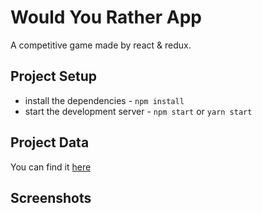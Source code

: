 # Would You Rather App

A competitive game made by react & redux.


## Project Setup

* install the dependencies - `npm install`
* start the development server - `npm start` or `yarn start`


## Project Data

You can find it [here](src/utils/DATA_README.md)


## Screenshots

[](screenshots/0.png)
[](screenshots/1.png)
[](screenshots/2.png)
[](screenshots/3.png)
[](screenshots/4.png)
[](screenshots/5.png)
[](screenshots/6.png)